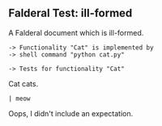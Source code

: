 Falderal Test: ill-formed
-------------------------

A Falderal document which is ill-formed.

    -> Functionality "Cat" is implemented by
    -> shell command "python cat.py"

    -> Tests for functionality "Cat"

Cat cats.

    | meow

Oops, I didn't include an expectation.
